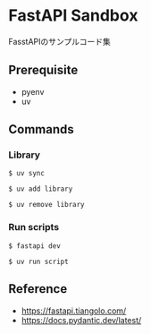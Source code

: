 # FastAPI Sandbox

FasstAPIのサンプルコード集

## Prerequisite

- pyenv
- uv

## Commands

### Library

```
$ uv sync
```

```
$ uv add library
```

```
$ uv remove library
```

### Run scripts

```
$ fastapi dev
```

```
$ uv run script
```

## Reference

- https://fastapi.tiangolo.com/
- https://docs.pydantic.dev/latest/
